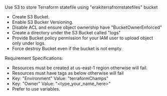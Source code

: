 Use S3 to store Terraform statefile using "erakiterrafromstatefiles" bucket

* Create S3 Bucket.
* Enable S3 Bucker Versioning.
* Disable ACL and ensure object ownership have "BucketOwnerEnforced"
* Create a directory under the S3 Bucket called "logs"
* Provide Bucket policy permission for your IAM user to upload object only under logs.
* Force destroy Bucket even if the bucket is not empty.

Requirement Specifications:

* Resources must be created at us-east-1 region otherwise will fail.
* Resources must have tags as below otherwise will fail
* Key: "Environment" Value: "terraformChamps"
* Key: "Owner" Value: "<type_your_name_here>"
* Prefer to use variables.
